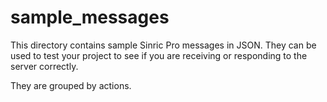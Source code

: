 # sample_messages

This directory contains sample Sinric Pro messages in JSON. They can be used to test your project to see if you are receiving or responding to the server correctly.

They are grouped by actions. 
